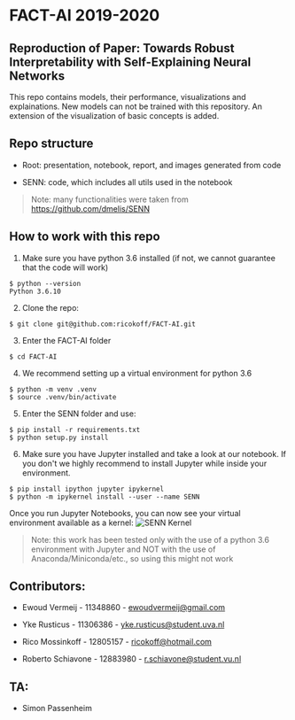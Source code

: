# FACT-AI 2019-2020

## Reproduction of Paper: Towards Robust Interpretability with Self-Explaining Neural Networks
This repo contains models, their performance, visualizations and explainations. New models can not be trained with this repository. An extension of the visualization of basic concepts is added.

## Repo structure
- Root: presentation, notebook, report, and images generated from code

- SENN: code, which includes all utils used in the notebook 

> Note: many functionalities were taken from https://github.com/dmelis/SENN
## How to work with this repo
1. Make sure you have python 3.6 installed (if not, we cannot guarantee that the code will work)
```
$ python --version
Python 3.6.10
```

2. Clone the repo:
```
$ git clone git@github.com:ricokoff/FACT-AI.git
```

3. Enter the FACT-AI folder
```
$ cd FACT-AI
```

4. We recommend setting up a virtual environment for python 3.6
```
$ python -m venv .venv
$ source .venv/bin/activate
```

5. Enter the SENN folder and use:
```
$ pip install -r requirements.txt
$ python setup.py install
```

6. Make sure you have Jupyter installed and take a look at our notebook.
If you don't we highly recommend to install Jupyter while inside your environment.
```
$ pip install ipython jupyter ipykernel
$ python -m ipykernel install --user --name SENN
```

Once you run Jupyter Notebooks, you can now see your virtual environment available as a kernel:
![SENN Kernel](https://i.imgur.com/4m9Atnp.png)


> Note: this work has been tested only with the use of a python 3.6 environment with Jupyter and NOT with the use of Anaconda/Miniconda/etc., so using this might not work
      

## Contributors:
- Ewoud Vermeij - 11348860 - ewoudvermeij@gmail.com

- Yke Rusticus - 11306386 - yke.rusticus@student.uva.nl

- Rico Mossinkoff - 12805157 - ricokoff@hotmail.com

- Roberto Schiavone - 12883980 - r.schiavone@student.vu.nl

## TA:
- Simon Passenheim

